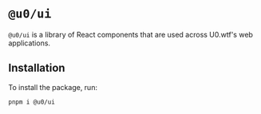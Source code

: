# `@u0/ui`

`@u0/ui` is a library of React components that are used across U0.wtf's web applications.

## Installation

To install the package, run:

```bash
pnpm i @u0/ui
```
